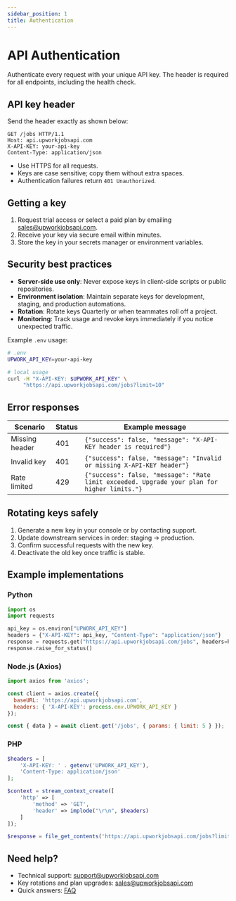 ```yaml
---
sidebar_position: 1
title: Authentication
---
```


# API Authentication

Authenticate every request with your unique API key. The header is required for all endpoints, including the health check.

## API key header

Send the header exactly as shown below:

```http
GET /jobs HTTP/1.1
Host: api.upworkjobsapi.com
X-API-KEY: your-api-key
Content-Type: application/json
```

- Use HTTPS for all requests.
- Keys are case sensitive; copy them without extra spaces.
- Authentication failures return `401 Unauthorized`.

## Getting a key

1. Request trial access or select a paid plan by emailing [sales@upworkjobsapi.com](mailto:sales@upworkjobsapi.com).
2. Receive your key via secure email within minutes.
3. Store the key in your secrets manager or environment variables.

## Security best practices

- **Server-side use only**: Never expose keys in client-side scripts or public repositories.
- **Environment isolation**: Maintain separate keys for development, staging, and production automations.
- **Rotation**: Rotate keys Quarterly or when teammates roll off a project.
- **Monitoring**: Track usage and revoke keys immediately if you notice unexpected traffic.

Example `.env` usage:

```bash
# .env
UPWORK_API_KEY=your-api-key

# local usage
curl -H "X-API-KEY: $UPWORK_API_KEY" \
     "https://api.upworkjobsapi.com/jobs?limit=10"
```

## Error responses

| Scenario | Status | Example message |
|----------|--------|-----------------|
| Missing header | 401 | `{"success": false, "message": "X-API-KEY header is required"}` |
| Invalid key | 401 | `{"success": false, "message": "Invalid or missing X-API-KEY header"}` |
| Rate limited | 429 | `{"success": false, "message": "Rate limit exceeded. Upgrade your plan for higher limits."}` |

## Rotating keys safely

1. Generate a new key in your console or by contacting support.
2. Update downstream services in order: staging -> production.
3. Confirm successful requests with the new key.
4. Deactivate the old key once traffic is stable.

## Example implementations

### Python
```python
import os
import requests

api_key = os.environ["UPWORK_API_KEY"]
headers = {"X-API-KEY": api_key, "Content-Type": "application/json"}
response = requests.get("https://api.upworkjobsapi.com/jobs", headers=headers, timeout=10)
response.raise_for_status()
```

### Node.js (Axios)
```javascript
import axios from 'axios';

const client = axios.create({
  baseURL: 'https://api.upworkjobsapi.com',
  headers: { 'X-API-KEY': process.env.UPWORK_API_KEY }
});

const { data } = await client.get('/jobs', { params: { limit: 5 } });
```

### PHP
```php
$headers = [
    'X-API-KEY: ' . getenv('UPWORK_API_KEY'),
    'Content-Type: application/json'
];

$context = stream_context_create([
    'http' => [
        'method' => 'GET',
        'header' => implode("\r\n", $headers)
    ]
]);

$response = file_get_contents('https://api.upworkjobsapi.com/jobs?limit=10', false, $context);
```

## Need help?

- Technical support: [support@upworkjobsapi.com](mailto:support@upworkjobsapi.com)
- Key rotations and plan upgrades: [sales@upworkjobsapi.com](mailto:sales@upworkjobsapi.com)
- Quick answers: [FAQ](/docs/support/faq)
